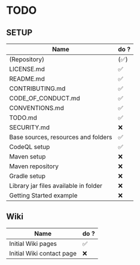 # TODO

## SETUP

| Name                                  | do ?                  |
| -------                               | ------------------    |
| (Repository)                          | (:white_check_mark:)  |
| LICENSE.md                            | :white_check_mark:    |
| README.md                             | :white_check_mark:    |
| CONTRIBUTING.md                       | :white_check_mark:    |
| CODE_OF_CONDUCT.md                    | :white_check_mark:    |
| CONVENTIONS.md                        | :white_check_mark:    |
| TODO.md                               | :white_check_mark:    |
| SECURITY.md                           | :x:                   |
| Base sources, resources and folders   | :white_check_mark:    |
| CodeQL setup                          | :white_check_mark:    |
| Maven setup                           | :x:                   |
| Maven repository                      | :x:                   |
| Gradle setup                          | :x:                   |
| Library jar files available in folder | :x:                   |
| Getting Started example               | :x:                   |

## Wiki

| Name                                  | do ?                  |
| -------                               | ------------------    |
| Initial Wiki pages                    | :white_check_mark:    |
| Initial Wiki contact page             | :x:                   |
